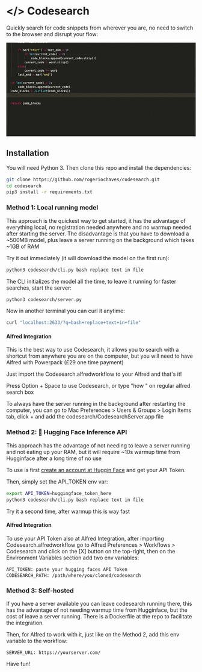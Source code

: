 # </> Codesearch

Quickly search for code snippets from wherever you are, no need to switch to the browser and disrupt your flow:

![Codesearch in Action GIF](codesearch.gif)

## Installation

You will need Python 3. Then clone this repo and install the dependencies:

```bash
git clone https://github.com/rogeriochaves/codesearch.git
cd codesearch
pip3 install -r requirements.txt
```

### Method 1: Local running model

This approach is the quickest way to get started, it has the advantage of everything local, no registration needed anywhere and no warmup needed after starting the server. The disadvantage is that you have to download a ~500MB model, plus leave a server running on the background which takes ~1GB of RAM

Try it out immediately (it will download the model on the first run):

```bash
python3 codesearch/cli.py bash replace text in file
```

The CLI initializes the model all the time, to leave it running for faster searches, start the server:

```bash
python3 codesearch/server.py
```

Now in another terminal you can curl it anytime:

```bash
curl "localhost:2633/?q=bash+replace+text+in+file"
```

#### Alfred Integration

This is the best way to use Codesearch, it allows you to search with a shortcut from anywhere you are on the computer, but you will need to have Alfred with Powerpack (£29 one time payment)

Just import the Codesearch.alfredworkflow to your Alfred and that's it!

Press Option + Space to use Codesearch, or type "how <query>" on regular alfred search box

To always have the server running in the background after restarting the computer, you can go to Mac Preferences > Users & Groups > Login Items tab, click + and add the codesearch/CodesearchServer.app file

### Method 2: 🤗 Hugging Face Inference API

This approach has the advantage of not needing to leave a server running and not eating up your RAM, but it will require ~10s warmup time from Hugginface after a long time of no use

To use is first [create an account at Huggin Face](https://huggingface.co/join) and get your API Token.

Then, simply set the API_TOKEN env var:

```bash
export API_TOKEN=huggingface_token_here
python3 codesearch/cli.py bash replace text in file
```

Try it a second time, after warmup this is way fast

#### Alfred Integration

To use your API Token also at Alfred Integration, after importing Codesearch.alfredworkflow go to Alfred Preferences > Workflows > Codesearch and click on the \[X\] button on the top-right, then on the Environment Variables section add two env variables:

```
API_TOKEN: paste your hugging faces API Token
CODESEARCH_PATH: /path/where/you/cloned/codesearch
```

### Method 3: Self-hosted

If you have a server available you can leave codesearch running there, this has the advantage of not needing warmup time from Hugginface, but the cost of leave a server running. There is a Dockerfile at the repo to facilitate the integration.

Then, for Alfred to work with it, just like on the Method 2, add this env variable to the workflow:

```
SERVER_URL: https://yourserver.com/
```

Have fun!
